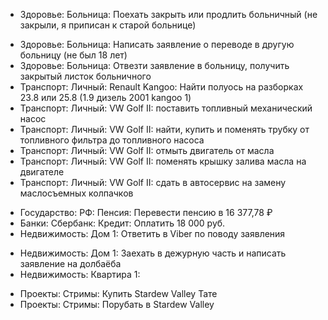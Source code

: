 + Здоровье: Больница: Поехать закрыть или продлить больничный (не закрыли, я приписан к старой больнице)
- Здоровье: Больница: Написать заявление о переводе в другую больницу (не был 18 лет)
- Здоровье: Больница: Отвезти заявление в больницу, получить закрытый листок больничного
- Транспорт: Личный: Renault Kangoo: Найти полуось на разборках 23.8 или 25.8 (1.9 дизель 2001 kangoo 1)
- Транспорт: Личный: VW Golf II: поставить топливный механический насос
- Транспорт: Личный: VW Golf II: найти, купить и поменять трубку от топливного фильтра до топливного насоса
- Транспорт: Личный: VW Golf II: отмыть двигатель от масла
- Транспорт: Личный: VW Golf II: поменять крышку залива масла на двигателе
- Транспорт: Личный: VW Golf II: сдать в автосервис на замену маслосъемных колпачков
+ Государство: РФ: Пенсия: Перевести пенсию в 16 377,78 ₽
+ Банки: Сбербанк: Кредит: Оплатить 18 000 руб. 
+ Недвижимость: Дом 1: Ответить в Viber по поводу заявления
- Недвижимость: Дом 1: Заехать в дежурную часть и написать заявление на долбаёба
- Недвижимость: Квартира 1: 
+ Проекты: Стримы: Купить Stardew Valley Тате
+ Проекты: Стримы: Порубать в Stardew Valley

